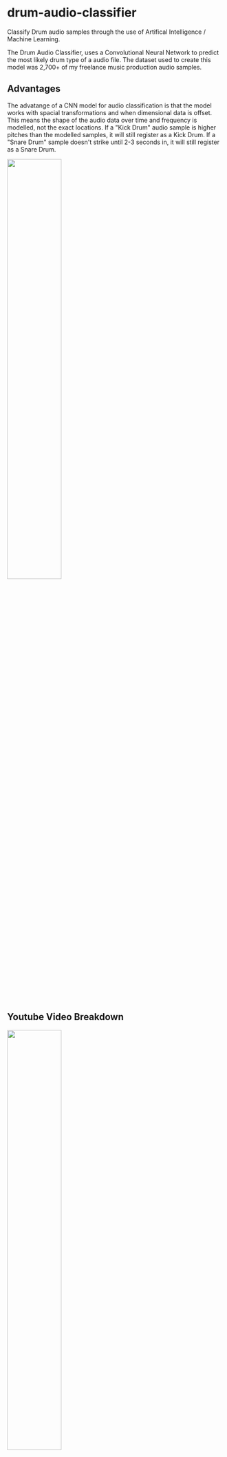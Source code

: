 # drum-audio-classifier
Classify Drum audio samples through the use of Artifical Intelligence / Machine Learning.

The Drum Audio Classifier, uses a Convolutional Neural Network to predict the most likely drum type of a audio file. The dataset used to create this model was 2,700+ of my freelance music production audio samples.     

## Advantages
The advatange of a CNN model for audio classification is that the model works with spacial transformations and when dimensional data is offset. This means the shape of the audio data over time and frequency is modelled, not the exact locations. If a "Kick Drum" audio sample is higher pitches than the modelled samples, it will still register as a Kick Drum. If a "Snare Drum" sample doesn't strike until 2-3 seconds in, it will still register as a Snare Drum.

<img src="https://github.com/aabalke33/drum-audio-classifier/assets/22086435/3767d05c-bc95-4a09-8cc1-948082ac1fa2" width="50%">

## Youtube Video Breakdown

[<img src="https://github-production-user-asset-6210df.s3.amazonaws.com/22086435/248511694-40649f81-b0ae-4cde-8a3e-72bfa75b7805.jpg" width="50%">](https://www.youtube.com/watch?v=4DkwWLhBtOo)

## Usage
### Cloud Demo
[![Binder](https://mybinder.org/badge_logo.svg)](https://mybinder.org/v2/gh/aabalke33/drum-prediction/HEAD)

This GitHub repository includes the user file “drum_prediction.ipynb”, the file used to build the model “drum_prediction_model.ipynb”, the dataset, the saved model and all documentation related to the assessment. The application has been built and tested with mybinder.org hosting in mind.
To run the application:

1. Click the Launch Binder button. This will create a virtual environment to load the application. This process usually takes 2-5 minutes. If an error occurs please retry, you shouldn’t have to retry more than once. Once this page is loaded, all files related to this submission will be accessible, including the ones used to create the model. As a user, the only required file to access is “drum_prediction.ipynb”.
2. Access drum_prediction.ipynb
3. Run the first Code Block (Ctrl + Enter). This will load all required modules and the saved model. You will get warnings regarding Tensorflow dependencies and build suggestions. These do not affect this program.
4. Run the second Code Block (Ctrl + Enter). This will prompt a file path to classify the file. For demonstration purposes, 5 files have been uploaded to classify. After the file has been loaded, an audio player will load to verify the file chosen. The following paths can be copied in as inputs:

   Clap Sample: dataset/samples_reserved/input_clap.wav

   Closed Hat Sample: dataset/samples_reserved/input_closedhat.wav

   Kick Sample: dataset/samples_reserved/input_kick.wav

   Open Hat Sample: dataset/samples_reserved/input_openhat.wav

   Snare Sample: dataset/samples_reserved/input_snare.wav

5. Run the third Code Block (Ctrl + Enter). This final block of code will run a prediction against the saved model to classify the audio sample inputted. The console will print “Drum Sample is: (drum type)” upon completion.

![Code Block](https://github.com/aabalke33/drum-audio-classifier/assets/22086435/edaba9c2-7c04-4025-952c-d8679032f5cd)
*a correctly executed Code Block 2 and Code Block 3.*

### Locally
Dependencies: Python 3.10, matplotlib 3.7.0, pandas 1.5.3, librosa 0.10.0, sklearn 0.0, numpy 1.23.5, tensorflow 2.10.0, IPython 8.10.0

I would suggest using Jupyter Notebooks and following the Cloud Demo Steps.

## Important Considerations
1. The saved model only classifies: Kick Drum, Snare Drum, Closed Hat Cymbal, Open Hat Cymabl and Clap Drum sample.
2. The saved model has a Validation Loss of 5.00+. This implies overfitting and that the saved model is "memorizing" patterns. In practice I did not see problems with classifying samples; however, you mileage may vary.
![Figure](https://github.com/aabalke33/drum-audio-classifier/blob/main/documentation/task2/graphs/graph_3_1.png)

## Dataset
The raw dataset is directly from H3 Music Corp, consisting of 2,746 drum audio samples with a CSV File associating the file with a drum type classification. These files were provided and maintained in Uncompressed WAV file formats. The reasoning for this is for development and post-development it is easier for users and developers to verify and interact with audio files rather than arrays. If a developer needs to verify the type of drum sample, they can just listen to it, removing a lot of hassle. The raw Uncompressed WAV Files are available in the dataset/samples folder. The CSV File to associate types is available in the dataset folder, titled “samples_metadata.csv”. The "drum_prediction.ipynb" file converts the WAV files into arrays of Amplification at Pitches (0 - 128) over Time.

It is important to note that CNNs are intended to use image data not audio data. To remedy this audio amplification data has to be duplicatd across all 3 color channels (rgb). This makes the CNN "think" it is looking at a color image. Instead of height and width dimensions, the model uses pitch and time as the dimensions.
![cnndata](https://github.com/aabalke33/drum-audio-classifier/assets/22086435/c9003944-97ca-46a1-b26a-b5b686b9ce84)

### Waveforms of the First Sample for Each Type in Dataset
![Figure](https://github.com/aabalke33/drum-audio-classifier/blob/main/documentation/task2/graphs/graph_1_1.png)
![Figure](https://github.com/aabalke33/drum-audio-classifier/blob/main/documentation/task2/graphs/graph_1_2.png)
![Figure](https://github.com/aabalke33/drum-audio-classifier/blob/main/documentation/task2/graphs/graph_1_3.png)
![Figure](https://github.com/aabalke33/drum-audio-classifier/blob/main/documentation/task2/graphs/graph_1_4.png)
![Figure](https://github.com/aabalke33/drum-audio-classifier/blob/main/documentation/task2/graphs/graph_1_5.png)

### Spectrograms for all samples, organized by Type
![Figure](https://github.com/aabalke33/drum-audio-classifier/blob/main/documentation/task2/graphs/graph_2_1.png)
![Figure](https://github.com/aabalke33/drum-audio-classifier/blob/main/documentation/task2/graphs/graph_2_2.png)
![Figure](https://github.com/aabalke33/drum-audio-classifier/blob/main/documentation/task2/graphs/graph_2_3.png)
![Figure](https://github.com/aabalke33/drum-audio-classifier/blob/main/documentation/task2/graphs/graph_2_4.png)
![Figure](https://github.com/aabalke33/drum-audio-classifier/blob/main/documentation/task2/graphs/graph_2_5.png)

## Credits
Massive thank you to Dr. Papia Nandi and her work on [CNNs for Audio Classification](https://towardsdatascience.com/cnns-for-audio-classification-6244954665ab).
